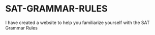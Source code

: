 # SAT-GRAMMAR-RULES
I have created a website to help you familiarize yourself with the SAT Grammar Rules

